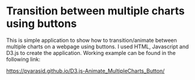 # Transition between multiple charts using buttons

This is simple application to show how to transition/animate between multiple charts on a webpage using buttons. I used HTML, Javascript and D3.js to create the application. Working example can be found in the following link:

https://pyarasid.github.io/D3.js-Animate_MultipleCharts_Button/
